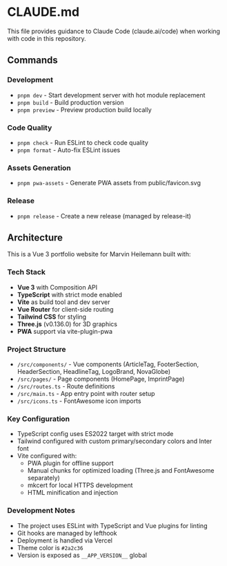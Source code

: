 # CLAUDE.md

This file provides guidance to Claude Code (claude.ai/code) when working with code in this repository.

## Commands

### Development
- `pnpm dev` - Start development server with hot module replacement
- `pnpm build` - Build production version
- `pnpm preview` - Preview production build locally

### Code Quality
- `pnpm check` - Run ESLint to check code quality
- `pnpm format` - Auto-fix ESLint issues

### Assets Generation
- `pnpm pwa-assets` - Generate PWA assets from public/favicon.svg

### Release
- `pnpm release` - Create a new release (managed by release-it)

## Architecture

This is a Vue 3 portfolio website for Marvin Heilemann built with:

### Tech Stack
- **Vue 3** with Composition API
- **TypeScript** with strict mode enabled
- **Vite** as build tool and dev server
- **Vue Router** for client-side routing
- **Tailwind CSS** for styling
- **Three.js** (v0.136.0) for 3D graphics
- **PWA** support via vite-plugin-pwa

### Project Structure
- `/src/components/` - Vue components (ArticleTag, FooterSection, HeaderSection, HeadlineTag, LogoBrand, NovaGlobe)
- `/src/pages/` - Page components (HomePage, ImprintPage)
- `/src/routes.ts` - Route definitions
- `/src/main.ts` - App entry point with router setup
- `/src/icons.ts` - FontAwesome icon imports

### Key Configuration
- TypeScript config uses ES2022 target with strict mode
- Tailwind configured with custom primary/secondary colors and Inter font
- Vite configured with:
  - PWA plugin for offline support
  - Manual chunks for optimized loading (Three.js and FontAwesome separately)
  - mkcert for local HTTPS development
  - HTML minification and injection

### Development Notes
- The project uses ESLint with TypeScript and Vue plugins for linting
- Git hooks are managed by lefthook
- Deployment is handled via Vercel
- Theme color is `#2a2c36`
- Version is exposed as `__APP_VERSION__` global